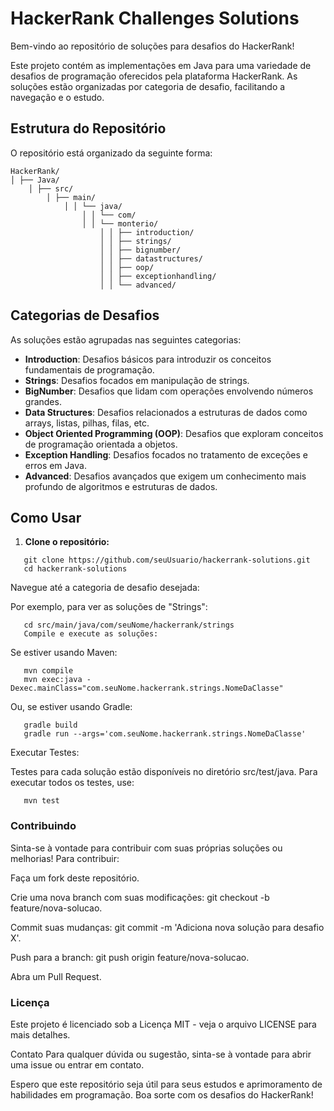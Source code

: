 # HackerRank Challenges Solutions

Bem-vindo ao repositório de soluções para desafios do HackerRank!

Este projeto contém as implementações em Java para uma variedade de desafios de programação oferecidos pela plataforma HackerRank. As soluções estão organizadas por categoria de desafio, facilitando a navegação e o estudo.

## Estrutura do Repositório

O repositório está organizado da seguinte forma:

```
HackerRank/
│ ├── Java/
    │ ├── src/ 
        │ ├── main/ 
            │ │ └── java/ 
                │ │ └── com/ 
                │ │ └── monterio/ 
                    │ │ ├── introduction/ 
                    │ │ ├── strings/ 
                    │ │ ├── bignumber/ 
                    │ │ ├── datastructures/ 
                    │ │ ├── oop/ 
                    │ │ ├── exceptionhandling/ 
                    │ │ └── advanced/
```        

## Categorias de Desafios

As soluções estão agrupadas nas seguintes categorias:

- **Introduction**: Desafios básicos para introduzir os conceitos fundamentais de programação.
- **Strings**: Desafios focados em manipulação de strings.
- **BigNumber**: Desafios que lidam com operações envolvendo números grandes.
- **Data Structures**: Desafios relacionados a estruturas de dados como arrays, listas, pilhas, filas, etc.
- **Object Oriented Programming (OOP)**: Desafios que exploram conceitos de programação orientada a objetos.
- **Exception Handling**: Desafios focados no tratamento de exceções e erros em Java.
- **Advanced**: Desafios avançados que exigem um conhecimento mais profundo de algoritmos e estruturas de dados.

## Como Usar

1. **Clone o repositório:**

```
   git clone https://github.com/seuUsuario/hackerrank-solutions.git
   cd hackerrank-solutions
```

Navegue até a categoria de desafio desejada:

Por exemplo, para ver as soluções de "Strings":

```
   cd src/main/java/com/seuNome/hackerrank/strings
   Compile e execute as soluções:
```

Se estiver usando Maven:

```
   mvn compile
   mvn exec:java -Dexec.mainClass="com.seuNome.hackerrank.strings.NomeDaClasse"
```
Ou, se estiver usando Gradle:

```
   gradle build
   gradle run --args='com.seuNome.hackerrank.strings.NomeDaClasse'
```

Executar Testes:

Testes para cada solução estão disponíveis no diretório src/test/java. Para executar todos os testes, use:

```
   mvn test
```

### Contribuindo

Sinta-se à vontade para contribuir com suas próprias soluções ou melhorias! Para contribuir:

Faça um fork deste repositório.

Crie uma nova branch com suas modificações: git checkout -b feature/nova-solucao.

Commit suas mudanças: git commit -m 'Adiciona nova solução para desafio X'.

Push para a branch: git push origin feature/nova-solucao.

Abra um Pull Request.

### Licença

Este projeto é licenciado sob a Licença MIT - veja o arquivo LICENSE para mais detalhes.

Contato
Para qualquer dúvida ou sugestão, sinta-se à vontade para abrir uma issue ou entrar em contato.

Espero que este repositório seja útil para seus estudos e aprimoramento de habilidades em programação. Boa sorte com os desafios do HackerRank!
